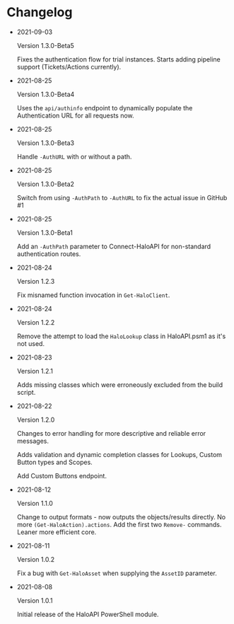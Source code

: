 # Changelog

* 2021-09-03

  Version 1.3.0-Beta5

  Fixes the authentication flow for trial instances. Starts adding pipeline support (Tickets/Actions currently).

* 2021-08-25

  Version 1.3.0-Beta4

  Uses the `api/authinfo` endpoint to dynamically populate the Authentication URL for all requests now.

* 2021-08-25

  Version 1.3.0-Beta3

  Handle `-AuthURL` with or without a path.

* 2021-08-25

  Version 1.3.0-Beta2

  Switch from using `-AuthPath` to `-AuthURL` to fix the actual issue in GitHub #1

* 2021-08-25

  Version 1.3.0-Beta1

  Add an `-AuthPath` parameter to Connect-HaloAPI for non-standard authentication routes.

* 2021-08-24

  Version 1.2.3

  Fix misnamed function invocation in `Get-HaloClient`.

* 2021-08-24

  Version 1.2.2

  Remove the attempt to load the `HaloLookup` class in HaloAPI.psm1 as it's not used.

* 2021-08-23

  Version 1.2.1

  Adds missing classes which were erroneously excluded from the build script.

* 2021-08-22

  Version 1.2.0
  
  Changes to error handling for more descriptive and reliable error messages.
  
  Adds validation and dynamic completion classes for Lookups, Custom Button types and Scopes.

  Add Custom Buttons endpoint.

* 2021-08-12

  Version 1.1.0
  
  Change to output formats - now outputs the objects/results directly. No more `(Get-HaloAction).actions`. Add the first two `Remove-` commands. Leaner more efficient core.

* 2021-08-11

  Version 1.0.2
  
  Fix a bug with `Get-HaloAsset` when supplying the `AssetID` parameter.

* 2021-08-08
  
  Version 1.0.1
  
  Initial release of the HaloAPI PowerShell module.
  